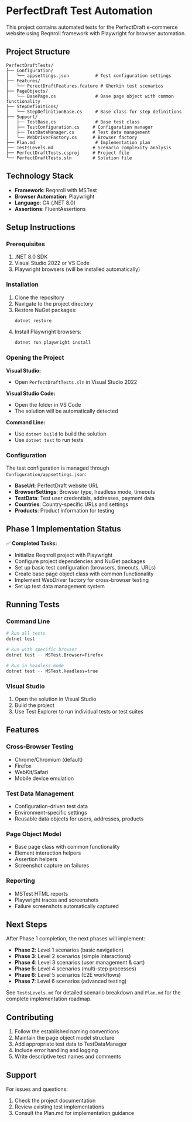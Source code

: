 # PerfectDraft Test Automation

This project contains automated tests for the PerfectDraft e-commerce website using Reqnroll framework with Playwright for browser automation.

## Project Structure

```
PerfectDraftTests/
├── Configuration/
│   └── appsettings.json          # Test configuration settings
├── Features/
│   └── PerectDraftFeatures.feature # Gherkin test scenarios
├── PageObjects/
│   └── BasePage.cs               # Base page object with common functionality
├── StepDefinitions/
│   └── StepDefinitionBase.cs     # Base class for step definitions
├── Support/
│   ├── TestBase.cs               # Base test class
│   ├── TestConfiguration.cs     # Configuration manager
│   ├── TestDataManager.cs       # Test data management
│   └── WebDriverFactory.cs      # Browser factory
├── Plan.md                       # Implementation plan
├── TestsLevels.md               # Scenario complexity analysis
├── PerfectDraftTests.csproj     # Project file
└── PerfectDraftTests.sln        # Solution file
```

## Technology Stack

- **Framework**: Reqnroll with MSTest
- **Browser Automation**: Playwright
- **Language**: C# (.NET 8.0)
- **Assertions**: FluentAssertions

## Setup Instructions

### Prerequisites

1. .NET 8.0 SDK
2. Visual Studio 2022 or VS Code
3. Playwright browsers (will be installed automatically)

### Installation

1. Clone the repository
2. Navigate to the project directory
3. Restore NuGet packages:
   ```bash
   dotnet restore
   ```
4. Install Playwright browsers:
   ```bash
   dotnet run playwright install
   ```

### Opening the Project

**Visual Studio:**
- Open `PerfectDraftTests.sln` in Visual Studio 2022

**Visual Studio Code:**
- Open the folder in VS Code
- The solution will be automatically detected

**Command Line:**
- Use `dotnet build` to build the solution
- Use `dotnet test` to run tests

### Configuration

The test configuration is managed through `Configuration/appsettings.json`:

- **BaseUrl**: PerfectDraft website URL
- **BrowserSettings**: Browser type, headless mode, timeouts
- **TestData**: Test user credentials, addresses, payment data
- **Countries**: Country-specific URLs and settings
- **Products**: Product information for testing

## Phase 1 Implementation Status

✅ **Completed Tasks:**
- Initialize Reqnroll project with Playwright
- Configure project dependencies and NuGet packages  
- Set up basic test configuration (browsers, timeouts, URLs)
- Create base page object class with common functionality
- Implement WebDriver factory for cross-browser testing
- Set up test data management system

## Running Tests

### Command Line
```bash
# Run all tests
dotnet test

# Run with specific browser
dotnet test -- MSTest.Browser=Firefox

# Run in headless mode
dotnet test -- MSTest.Headless=true
```

### Visual Studio
1. Open the solution in Visual Studio
2. Build the project
3. Use Test Explorer to run individual tests or test suites

## Features

### Cross-Browser Testing
- Chrome/Chromium (default)
- Firefox
- WebKit/Safari
- Mobile device emulation

### Test Data Management
- Configuration-driven test data
- Environment-specific settings
- Reusable data objects for users, addresses, products

### Page Object Model
- Base page class with common functionality
- Element interaction helpers
- Assertion helpers
- Screenshot capture on failures

### Reporting
- MSTest HTML reports
- Playwright traces and screenshots
- Failure screenshots automatically captured

## Next Steps

After Phase 1 completion, the next phases will implement:

- **Phase 2**: Level 1 scenarios (basic navigation)
- **Phase 3**: Level 2 scenarios (simple interactions)
- **Phase 4**: Level 3 scenarios (user management & cart)
- **Phase 5**: Level 4 scenarios (multi-step processes)
- **Phase 6**: Level 5 scenarios (E2E workflows)
- **Phase 7**: Level 6 scenarios (advanced testing)

See `TestsLevels.md` for detailed scenario breakdown and `Plan.md` for the complete implementation roadmap.

## Contributing

1. Follow the established naming conventions
2. Maintain the page object model structure
3. Add appropriate test data to TestDataManager
4. Include error handling and logging
5. Write descriptive test names and comments

## Support

For issues and questions:
1. Check the project documentation
2. Review existing test implementations
3. Consult the Plan.md for implementation guidance